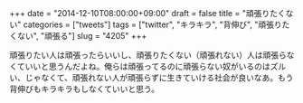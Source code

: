 +++
date = "2014-12-10T08:00:00+09:00"
draft = false
title = "頑張りたくない"
categories = ["tweets"]
tags = ["twitter", "キラキラ", "背伸び", "頑張りたくない", "頑張る"]
slug = "4205"
+++

頑張りたい人は頑張ったらいいし、頑張りたくない（頑張れない）人は頑張らなくていいと思うんだよね。俺らは頑張ってるのに頑張らない奴がいるのはズルい、じゃなくて、頑張れない人が頑張らずに生きていける社会が良いなあ。もう背伸びもキラキラもしなくていいと思う。
